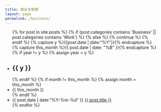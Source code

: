 ```yaml
---
title: 商业与管理
layout: page
permalink: /business/
---
```


<ul class="listing">
{% for post in site.posts %}
  {% if (post.categories contains 'Business' || post.categories contains 'Work') %}
  {% else %}
    {% continue %}
  {% endif %}
  {% capture y %}{{post.date | date:"%Y"}}{% endcapture %}
  {% capture this_month %}{{ post.date | date: "%B" }}{% endcapture %}
  {% if year != y %}
    {% assign year = y %}
    <li class="listing-seperator"><h2>{{ y }}</h2></li>
  {% endif %}
  {% if month != this_month %}
    {% assign month = this_month %}
    <li class="month-seperator">{{ this_month }}</li>
  {% endif %}
  <li class="listing-item">
    <time datetime="{{ post.date | date:"%Y-%m-%d" }}">{{ post.date | date:"%Y-%m-%d" }}</time>
    <a href="{{ site.url }}{{ post.url }}" title="{{ post.title }}">{{ post.title }}</a>
  </li>
{% endfor %}
</ul>

